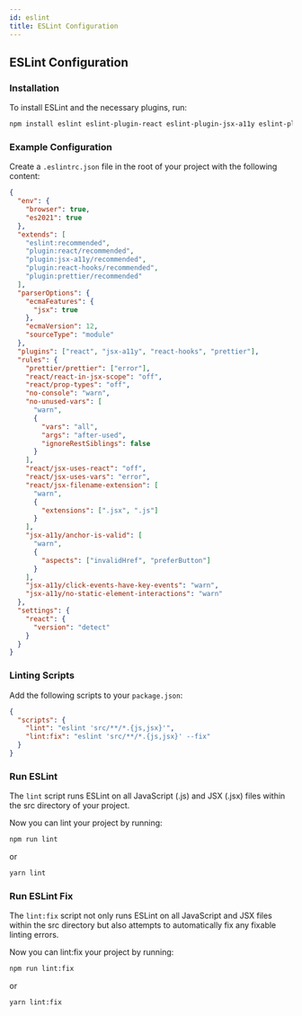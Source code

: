 ```yaml
---
id: eslint
title: ESLint Configuration
---
```


## ESLint Configuration

### Installation

To install ESLint and the necessary plugins, run:

```bash
npm install eslint eslint-plugin-react eslint-plugin-jsx-a11y eslint-plugin-react-hooks --save-dev
```

### Example Configuration

Create a `.eslintrc.json` file in the root of your project with the following content:

```json
{
  "env": {
    "browser": true,
    "es2021": true
  },
  "extends": [
    "eslint:recommended",
    "plugin:react/recommended",
    "plugin:jsx-a11y/recommended",
    "plugin:react-hooks/recommended",
    "plugin:prettier/recommended"
  ],
  "parserOptions": {
    "ecmaFeatures": {
      "jsx": true
    },
    "ecmaVersion": 12,
    "sourceType": "module"
  },
  "plugins": ["react", "jsx-a11y", "react-hooks", "prettier"],
  "rules": {
    "prettier/prettier": ["error"],
    "react/react-in-jsx-scope": "off",
    "react/prop-types": "off",
    "no-console": "warn",
    "no-unused-vars": [
      "warn",
      {
        "vars": "all",
        "args": "after-used",
        "ignoreRestSiblings": false
      }
    ],
    "react/jsx-uses-react": "off",
    "react/jsx-uses-vars": "error",
    "react/jsx-filename-extension": [
      "warn",
      {
        "extensions": [".jsx", ".js"]
      }
    ],
    "jsx-a11y/anchor-is-valid": [
      "warn",
      {
        "aspects": ["invalidHref", "preferButton"]
      }
    ],
    "jsx-a11y/click-events-have-key-events": "warn",
    "jsx-a11y/no-static-element-interactions": "warn"
  },
  "settings": {
    "react": {
      "version": "detect"
    }
  }
}
```

### Linting Scripts

Add the following scripts to your `package.json`:

```json
{
  "scripts": {
    "lint": "eslint 'src/**/*.{js,jsx}'",
    "lint:fix": "eslint 'src/**/*.{js,jsx}' --fix"
  }
}
```

### Run ESLint

The `lint` script runs ESLint on all JavaScript (.js) and JSX (.jsx) files within the src directory of your project.

Now you can lint your project by running:

```bash
npm run lint
```

or

```bash
yarn lint
```

### Run ESLint Fix

The `lint:fix` script not only runs ESLint on all JavaScript and JSX files within the src directory but also attempts to automatically fix any fixable linting errors.

Now you can lint:fix your project by running:

```bash
npm run lint:fix
```

or

```bash
yarn lint:fix
```
